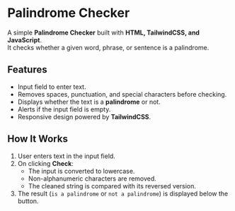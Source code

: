 # Palindrome Checker

A simple **Palindrome Checker** built with **HTML, TailwindCSS, and JavaScript**.  
It checks whether a given word, phrase, or sentence is a palindrome.

## Features
- Input field to enter text.
- Removes spaces, punctuation, and special characters before checking.
- Displays whether the text is a **palindrome** or not.
- Alerts if the input field is empty.
- Responsive design powered by **TailwindCSS**.

## How It Works
1. User enters text in the input field.
2. On clicking **Check**:
   - The input is converted to lowercase.
   - Non-alphanumeric characters are removed.
   - The cleaned string is compared with its reversed version.
3. The result (`is a palindrome` or `not a palindrome`) is displayed below the button.

